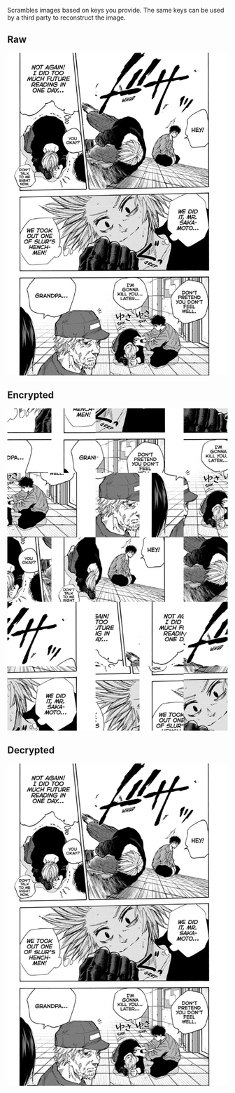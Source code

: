 Scrambles images based on keys you provide. The same keys can be used by a third party to reconstruct the image. 
 

 
## Raw  
![App Screenshot](./demo.jpg?raw=true)  

## Encrypted
![App Screenshot](./encrypted.png?raw=true) 

## Decrypted
![App Screenshot](./decrypted.png?raw=true)  
